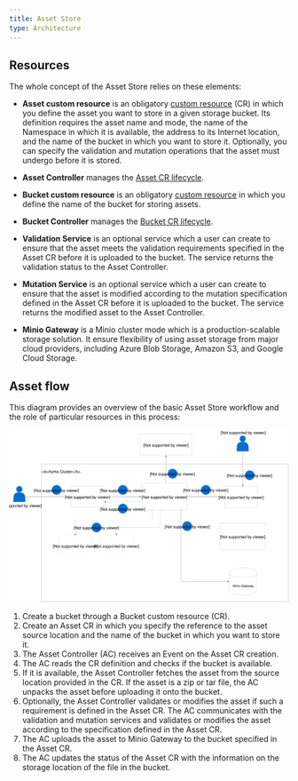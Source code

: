 ```yaml
---
title: Asset Store
type: Architecture
---
```


## Resources

The whole concept of the Asset Store relies on these elements:

- **Asset custom resource** is an obligatory [custom resource](#custom-resource-asset) (CR) in which you define the asset you want to store in a given storage bucket. Its definition requires the asset name and mode, the name of the Namespace in which it is available, the address to its Internet location, and the name of the bucket in which you want to store it. Optionally, you can specify the validation and mutation operations that the asset must undergo before it is stored.

- **Asset Controller** manages the [Asset CR lifecycle](#details-bucket-custom-resource-lifecycle).

- **Bucket custom resource** is an obligatory [custom resource](#custom-resource-bucket) in which you define the name of the bucket for storing assets.

- **Bucket Controller** manages the [Bucket CR lifecycle](#details-asset-custom-resource-lifecycle).

- **Validation Service** is an optional service which a user can create to ensure that the asset meets the validation requirements specified in the Asset CR before it is uploaded to the bucket. The service returns the validation status to the Asset Controller.

- **Mutation Service** is an optional service which a user can create to ensure that the asset is modified according to the mutation specification defined in the Asset CR before it is uploaded to the bucket. The service returns the modified asset to the Asset Controller.

- **Minio Gateway** is a Minio cluster mode which is a production-scalable storage solution. It ensure flexibility of using asset storage from major cloud providers, including Azure Blob Storage, Amazon S3, and Google Cloud Storage.

## Asset flow

This diagram provides an overview of the basic Asset Store workflow and the role of particular resources in this process:

![](assets/asset-store-architecture.svg)

1. Create a bucket through a Bucket custom resource (CR).
2. Create an Asset CR in which you specify the reference to the asset source location and the name of the bucket in which you want to store it.
3. The Asset Controller (AC) receives an Event on the Asset CR creation.
4. The AC reads the CR definition and checks if the bucket is available.
5. If it is available, the Asset Controller fetches the asset from the source location provided in the CR. If the asset is a zip or tar file, the AC unpacks the asset before uploading it onto the bucket.
6. Optionally, the Asset Controller validates or modifies the asset if such a requirement is defined in the Asset CR. The AC communicates with the validation and mutation services and validates or modifies the asset according to the specification defined in the Asset CR.
7. The AC uploads the asset to Minio Gateway to the bucket specified in the Asset CR.
8. The AC updates the status of the Asset CR with the information on the storage location of the file in the bucket.

